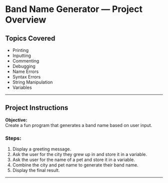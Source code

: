 
# Band Name Generator — Project Overview

## Topics Covered
- Printing  
- Inputting  
- Commenting  
- Debugging  
- Name Errors  
- Syntax Errors  
- String Manipulation  
- Variables

---

## Project Instructions

**Objective:**  
Create a fun program that generates a band name based on user input.

### Steps:
1. Display a greeting message.
2. Ask the user for the city they grew up in and store it in a variable.
3. Ask the user for the name of a pet and store it in a variable.
4. Combine the city and pet name to generate their band name.
5. Display the final result.

---



